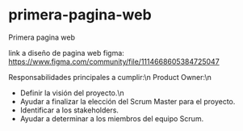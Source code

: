 # primera-pagina-web
 Primera pagina web


link a diseño de pagina web figma:
https://www.figma.com/community/file/1114668605384725047

Responsabilidades principales a cumplir:\n
Product Owner:\n
* Definir la visión del proyecto.\n
* Ayudar a finalizar la elección del Scrum Master para el proyecto.
* Identificar a los stakeholders.
* Ayudar a determinar a los miembros del equipo Scrum.
